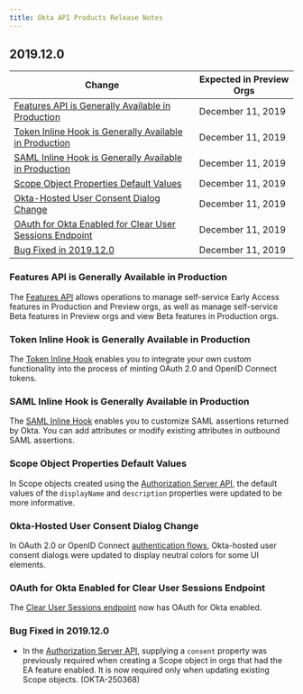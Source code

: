 ```yaml
---
title: Okta API Products Release Notes
---
```


## 2019.12.0

| Change                                                                                                              | Expected in Preview Orgs |
|---------------------------------------------------------------------------------------------------------------------|--------------------------|
| [Features API is Generally Available in Production](#features-api-is-generally-available-in-production)             | December 11, 2019        |
| [Token Inline Hook is Generally Available in Production](#token-inline-hook-is-generally-available-in-production)   | December 11, 2019        |
| [SAML Inline Hook is Generally Available in Production](#saml-inline-hook-is-generally-available-in-production)     | December 11, 2019        |
| [Scope Object Properties Default Values](#scope-object-properties-default-values)                                   | December 11, 2019        |
| [Okta-Hosted User Consent Dialog Change](#okta-hosted-user-consent-dialog-change)                                   | December 11, 2019        |
| [OAuth for Okta Enabled for Clear User Sessions Endpoint](#oauth-for-okta-enabled-for-clear-user-sessions-endpoint) | December 11, 2019        |
| [Bug Fixed in 2019.12.0](#bug-fixed-in-2019-12-0)                                                                   | December 11, 2019        |

### Features API is Generally Available in Production

The [Features API](/docs/reference/api/features/) allows operations to manage self-service Early Access features in Production and Preview orgs, as well as manage self-service Beta features in Preview orgs and view Beta features in Production orgs. <!-- OKTA-259575 --> 

### Token Inline Hook is Generally Available in Production

The [Token Inline Hook](/docs/reference/token-hook/) enables you to integrate your own custom functionality into the process of minting OAuth 2.0 and OpenID Connect tokens. <!-- OKTA-244859 -->

### SAML Inline Hook is Generally Available in Production 

The [SAML Inline Hook](/docs/reference/saml-hook/) enables you to customize SAML assertions returned by Okta. You can add attributes or modify existing attributes in outbound SAML assertions. <!-- OKTA-244860 -->

### Scope Object Properties Default Values 

In Scope objects created using the [Authorization Server API](/docs/reference/api/authorization-servers/), the default values of the `displayName` and `description` properties were updated to be more informative. <!-- OKTA-242646 -->

### Okta-Hosted User Consent Dialog Change

In OAuth 2.0 or OpenID Connect [authentication flows](/docs/guides/request-user-consent/overview/), Okta-hosted user consent dialogs were updated to display neutral colors for some UI elements. <!-- OKTA-262803 -->

### OAuth for Okta Enabled for Clear User Sessions Endpoint

The [Clear User Sessions endpoint](/docs/reference/api/users/#clear-user-sessions) now has OAuth for Okta enabled.

### Bug Fixed in 2019.12.0

* In the [Authorization Server API](/docs/reference/api/authorization-servers/), supplying a `consent` property was previously required when creating a Scope object in orgs that had the EA feature enabled. It is now required only when updating existing Scope objects. (OKTA-250368)

